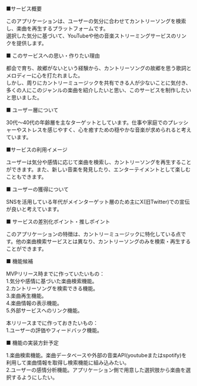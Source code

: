 ■サービス概要

このアプリケーションは、ユーザーの気分に合わせてカントリーソングを検索し、楽曲を再生するプラットフォームです。  
選択した気分に基づいて、YouTubeや他の音楽ストリーミングサービスのリンクを提供します。

■ このサービスへの思い・作りたい理由

都会で育ち、故郷がないという経験から、カントリーソングの故郷を思う歌詞とメロディーに心を打たれました。  
しかし、周りにカントリーミュージックを共有できる人が少ないことに気付き、多くの人にこのジャンルの楽曲を紹介したいと思い、このサービスを制作したいと思いました。

■ ユーザー層について

30代〜40代の年齢層を主なターゲットとしています。仕事や家庭でのプレッシャーやストレスを感じやすく、心を癒すための穏やかな音楽が求められると考えています。

■サービスの利用イメージ

ユーザーは気分や感情に応じて楽曲を検索し、カントリーソングを再生することができます。また、新しい音楽を発見したり、エンターテイメントとして楽しむこともできます。

■ ユーザーの獲得について

SNSを活用している年代がメインターゲット層のため主にX(旧Twitter)での宣伝が良いと考えています。

■ サービスの差別化ポイント・推しポイント

このアプリケーションの特徴は、カントリーミュージックに特化している点です。他の楽曲検索サービスとは異なり、カントリーソングのみを検索・再生することができます。

■ 機能候補

MVPリリース時までに作っていたいもの：  
1.気分や感情に基づいた楽曲検索機能。  
2.カントリーソングを検索できる機能。  
3.楽曲再生機能。  
4.楽曲情報の表示機能。  
5.外部サービスへのリンク機能。  

本リリースまでに作っておきたいもの：  
1.ユーザーの評価やフィードバック機能。

■ 機能の実装方針予定

1.楽曲検索機能。楽曲データベースや外部の音楽API(youtubeまたはspotify)を利用して楽曲情報を取得し検索機能に組み込みたい。  
2.ユーザーの感情分析機能。アプリケーション側で用意した選択肢から楽曲を選択するようにしたい。
